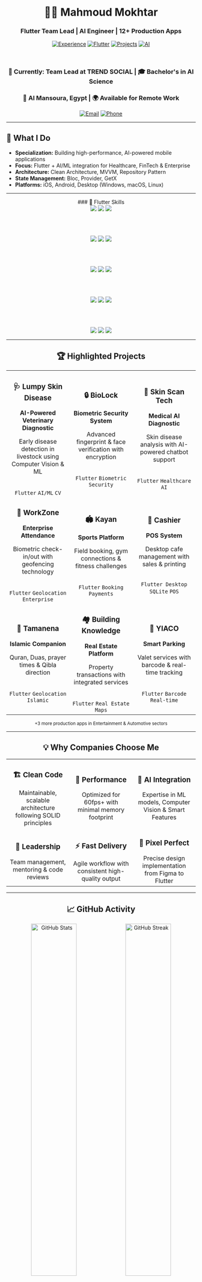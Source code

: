 <div align="center">

# 👨‍💻 Mahmoud Mokhtar

### Flutter Team Lead | AI Engineer | 12+ Production Apps

[![Experience](https://img.shields.io/badge/Experience-2%2B%20Years-blue?style=for-the-badge&logo=rocket&logoColor=white)](https://github.com/Eng-Mahmoud-Mokhtar)
[![Flutter](https://img.shields.io/badge/Flutter-Expert-02569B?style=for-the-badge&logo=flutter&logoColor=white)](https://github.com/Eng-Mahmoud-Mokhtar)
[![Projects](https://img.shields.io/badge/Projects-12%2B-success?style=for-the-badge&logo=github&logoColor=white)](https://github.com/Eng-Mahmoud-Mokhtar)
[![AI](https://img.shields.io/badge/AI-Powered-FF6F00?style=for-the-badge&logo=brain&logoColor=white)](https://github.com/Eng-Mahmoud-Mokhtar)

</div>

<br>

<div align="center">

### 🎯 Currently: Team Lead at **TREND SOCIAL** | 🎓 Bachelor's in AI Science
### 📍 Al Mansoura, Egypt | 🌍 Available for Remote Work

[![Email](https://img.shields.io/badge/Email-Mahmoudmokhtar2001%40gmail.com-D14836?style=flat-square&logo=gmail&logoColor=white)](mailto:Mahmoudmokhtar2001@gmail.com)
[![Phone](https://img.shields.io/badge/Phone-01017900067-25D366?style=flat-square&logo=whatsapp&logoColor=white)](tel:01017900067)

</div>

---

## 💼 What I Do

- **Specialization:** Building high-performance, AI-powered mobile applications  
- **Focus:** Flutter + AI/ML integration for Healthcare, FinTech & Enterprise  
- **Architecture:** Clean Architecture, MVVM, Repository Pattern  
- **State Management:** Bloc, Provider, GetX  
- **Platforms:** iOS, Android, Desktop (Windows, macOS, Linux)

---

<div align="center">
### 🚀 Flutter Skills

<div align="center">

<!-- Row 1 -->
<img src="https://img.shields.io/badge/Flutter-02569B?style=for-the-badge&logo=flutter&logoColor=white" />
<img src="https://img.shields.io/badge/Dart-0175C2?style=for-the-badge&logo=dart&logoColor=white" />
<img src="https://img.shields.io/badge/Bloc-000000?style=for-the-badge&logo=flutter&logoColor=white" />

<br><br>

<!-- Row 2 -->
<img src="https://img.shields.io/badge/Provider-42A5F5?style=for-the-badge&logo=flutter&logoColor=white" />
<img src="https://img.shields.io/badge/GetX-FF6F00?style=for-the-badge&logo=flutter&logoColor=white" />
<img src="https://img.shields.io/badge/Firebase-FFCA28?style=for-the-badge&logo=firebase&logoColor=black" />

<br><br>

<!-- Row 3 -->
<img src="https://img.shields.io/badge/Cloud_Firestore-FFA000?style=for-the-badge&logo=googlecloud&logoColor=white" />
<img src="https://img.shields.io/badge/SQLite-003B57?style=for-the-badge&logo=sqlite&logoColor=white" />
<img src="https://img.shields.io/badge/REST_API-009688?style=for-the-badge&logo=fastapi&logoColor=white" />

<br><br>

<!-- Row 4 -->
<img src="https://img.shields.io/badge/Clean_Architecture-6A1B9A?style=for-the-badge" />
<img src="https://img.shields.io/badge/MVVM-00897B?style=for-the-badge" />
<img src="https://img.shields.io/badge/Repository_Pattern-FF5722?style=for-the-badge" />

<br><br>

<!-- Row 5 -->
<img src="https://img.shields.io/badge/iOS-000000?style=for-the-badge&logo=apple&logoColor=white" />
<img src="https://img.shields.io/badge/Android-3DDC84?style=for-the-badge&logo=android&logoColor=white" />
<img src="https://img.shields.io/badge/Desktop-607D8B?style=for-the-badge" />

</div>

---

## 🏆 Highlighted Projects

<table>
<tr>
<td width="33%" align="center">
<h3>🩺 Lumpy Skin Disease</h3>
<p><strong>AI-Powered Veterinary Diagnostic</strong></p>
<p>Early disease detection in livestock using Computer Vision & ML</p>
<br>
<code>Flutter</code> <code>AI/ML</code> <code>CV</code>
</td>

<td width="33%" align="center">
<h3>🔒 BioLock</h3>
<p><strong>Biometric Security System</strong></p>
<p>Advanced fingerprint & face verification with encryption</p>
<br>
<code>Flutter</code> <code>Biometric</code> <code>Security</code>
</td>

<td width="33%" align="center">
<h3>🔬 Skin Scan Tech</h3>
<p><strong>Medical AI Diagnostic</strong></p>
<p>Skin disease analysis with AI-powered chatbot support</p>
<br>
<code>Flutter</code> <code>Healthcare</code> <code>AI</code>
</td>
</tr>

<tr>
<td width="33%" align="center">
<h3>👔 WorkZone</h3>
<p><strong>Enterprise Attendance</strong></p>
<p>Biometric check-in/out with geofencing technology</p>
<br>
<code>Flutter</code> <code>Geolocation</code> <code>Enterprise</code>
</td>

<td width="33%" align="center">
<h3>🏟️ Kayan</h3>
<p><strong>Sports Platform</strong></p>
<p>Field booking, gym connections & fitness challenges</p>
<br>
<code>Flutter</code> <code>Booking</code> <code>Payments</code>
</td>

<td width="33%" align="center">
<h3>💼 Cashier</h3>
<p><strong>POS System</strong></p>
<p>Desktop cafe management with sales & printing</p>
<br>
<code>Flutter Desktop</code> <code>SQLite</code> <code>POS</code>
</td>
</tr>

<tr>
<td width="33%" align="center">
<h3>🕌 Tamanena</h3>
<p><strong>Islamic Companion</strong></p>
<p>Quran, Duas, prayer times & Qibla direction</p>
<br>
<code>Flutter</code> <code>Geolocation</code> <code>Islamic</code>
</td>

<td width="33%" align="center">
<h3>🏘️ Building Knowledge</h3>
<p><strong>Real Estate Platform</strong></p>
<p>Property transactions with integrated services</p>
<br>
<code>Flutter</code> <code>Real Estate</code> <code>Maps</code>
</td>

<td width="33%" align="center">
<h3>🚗 YIACO</h3>
<p><strong>Smart Parking</strong></p>
<p>Valet services with barcode & real-time tracking</p>
<br>
<code>Flutter</code> <code>Barcode</code> <code>Real-time</code>
</td>
</tr>
</table>

<div align="center">
<sub>+3 more production apps in Entertainment & Automotive sectors</sub>
</div>

---

## 💡 Why Companies Choose Me

<table>
<tr>
<td width="33%" align="center">
<h3>🏗️ Clean Code</h3>
Maintainable, scalable architecture following SOLID principles
</td>
<td width="33%" align="center">
<h3>🚀 Performance</h3>
Optimized for 60fps+ with minimal memory footprint
</td>
<td width="33%" align="center">
<h3>🤖 AI Integration</h3>
Expertise in ML models, Computer Vision & Smart Features
</td>
</tr>
<tr>
<td width="33%" align="center">
<h3>👥 Leadership</h3>
Team management, mentoring & code reviews
</td>
<td width="33%" align="center">
<h3>⚡ Fast Delivery</h3>
Agile workflow with consistent high-quality output
</td>
<td width="33%" align="center">
<h3>🎨 Pixel Perfect</h3>
Precise design implementation from Figma to Flutter
</td>
</tr>
</table>

---

## 📈 GitHub Activity

<div align="center">

<img src="https://github-readme-stats.vercel.app/api?username=Eng-Mahmoud-Mokhtar&show_icons=true&theme=tokyonight&count_private=true&hide_border=true" alt="GitHub Stats" width="49%" />
<img src="https://github-readme-streak-stats.herokuapp.com/?user=Eng-Mahmoud-Mokhtar&theme=tokyonight&hide_border=true" alt="GitHub Streak" width="49%" />

</div>

---

## 📬 Let's Build Something Amazing

<div align="center">

### I'm available for:
✅ Full-time positions | ✅ Contract work | ✅ Technical consulting | ✅ Team leadership roles

<br>

<a href="mailto:Mahmoudmokhtar2001@gmail.com">
  <img src="https://img.shields.io/badge/Email_Me-D14836?style=for-the-badge&logo=gmail&logoColor=white" alt="Email" />
</a>
<a href="https://github.com/Eng-Mahmoud-Mokhtar">
  <img src="https://img.shields.io/badge/View_Profile-181717?style=for-the-badge&logo=github&logoColor=white" alt="GitHub" />
</a>
<a href="tel:01017900067">
  <img src="https://img.shields.io/badge/Call_Me-25D366?style=for-the-badge&logo=whatsapp&logoColor=white" alt="Phone" />
</a>

<br><br>

### 💬 Languages: Arabic (Native) | English (Professional)

<br>

**⭐ If you find my work valuable, please star my repositories!**

</div>

---

<div align="center">
<sub>Last updated: October 2025 | Built with 💙 using Flutter</sub>
</div>

